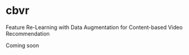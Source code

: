 # cbvr
Feature Re-Learning with Data Augmentation for Content-based Video Recommendation

Coming soon
